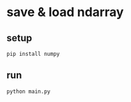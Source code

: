 # save & load ndarray

## setup

```shell
pip install numpy
```

## run

```shell
python main.py
```
